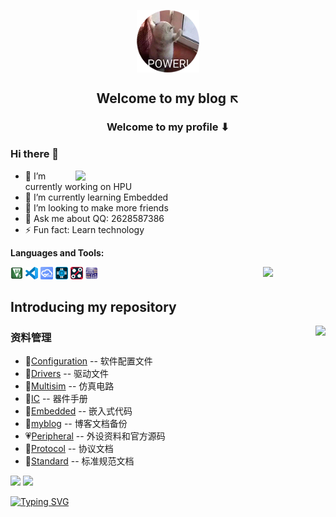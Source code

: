
<p align="center">
 	<a href="https://viys.github.io/" >
     <img width="100px" src="https://raw.githubusercontent.com/viys/picture-bed/master/img/mylogo_r.png" align="center" alt="GitHub Readme Stats" />
    </a>
 <h2 align="center">Welcome to my blog ↖</h2>
 <h3 align="center">Welcome to my profile ⬇ </h3> 
</p>

### Hi there 👋
<a href="https://github.com/viys">
  <img align="right" width="400" src="https://github-readme-stats.vercel.app/api?username=viys&include_all_commits=true&bg_color=30,ccccd6,fff&title_color=5e616d&text_color=5e616d&icon_color=5e616d&show_icons=true&hide=contribs" />
</a>

- 🔭 I’m currently working on HPU
- 🌱 I’m currently learning Embedded
- 👯 I’m looking to make more friends
- 💬 Ask me about QQ: 2628587386
- ⚡ Fun fact: Learn technology

**Languages and Tools:** 

<code><img height="20" src="https://raw.githubusercontent.com/viys/picture-bed/master/img/keil.png"></code>
<code><img height="20" src="https://raw.githubusercontent.com/viys/picture-bed/master/img/vscode.ico"></code>
<code><img height="20" src="https://raw.githubusercontent.com/viys/picture-bed/master/img/lceda.ico"></code>
<code><img height="20" src="https://raw.githubusercontent.com/viys/picture-bed/master/img/ORCAD.ico"></code>
<code><img height="20" src="https://raw.githubusercontent.com/viys/picture-bed/master/img/PCB.png"></code>
<code><img height="20" src="https://raw.githubusercontent.com/viys/picture-bed/master/img/Multisim.png"></code> 
<img align="right" width="100" src="https://media.giphy.com/media/4TnHlUBm55QMzBLvq6/giphy.gif">

## Introducing my repository
<a href="https://github.com/viys">

  <img align="right" src="https://github-readme-stats.vercel.app/api/top-langs/?username=viys&layout=compact" />
</a>

### 资料管理

- 💚[Configuration](https://github.com/viys/Configuration) -- 软件配置文件
- 🤎[Drivers](https://github.com/viys/Drivers) -- 驱动文件
- 🧡[Multisim](https://github.com/viys/Multisim) -- 仿真电路
- 💙[IC](https://github.com/viys/IC) -- 器件手册
- 💖[Embedded](https://github.com/viys/Embedded) -- 嵌入式代码
- 💛[myblog](https://github.com/viys/myblog) -- 博客文档备份
- 💗[Peripheral](https://github.com/viys/Peripheral) -- 外设资料和官方源码
- 💚[Protocol](https://github.com/viys/Protocol) -- 协议文档
- 💜[Standard](https://github.com/viys/Standard) -- 标准规范文档

<div align="left">
 <a href="https://github.com/viys"><img src="https://komarev.com/ghpvc/?username=viys&color=green"></a> <a href="https://github.com/viys"><img src="https://img.shields.io/github/followers/viys?label=Github&style=social"></a>
</div>

<!--   my-ticker -->    
[![Typing SVG](https://readme-typing-svg.herokuapp.com?color=%2336BCF7&center=true&vCenter=true&width=600&lines=Hi+there+👋,+I+am+778B;+Welcome+to+My+Profile!;Embedded+development+enthusiast+;Over+1+years+of+embedded+development+experience)](https://git.io/typing-svg)
